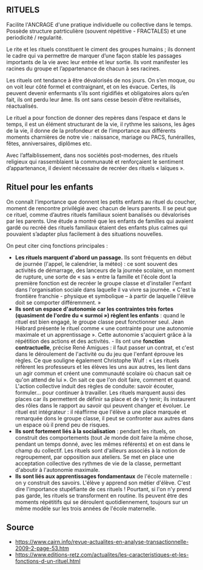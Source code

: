 ## RITUELS

Facilite l'ANCRAGE d'une pratique individuelle ou collective dans le temps. Possède structure patrticulière (souvent répétitive - FRACTALES) et une periodicité / regularité.

 Le rite et les rituels constituent le ciment des groupes humains ; ils donnent le cadre qui va permettre de marquer d’une façon stable les passages importants de la vie avec leur entrée et leur sortie. Ils vont manifester les racines du groupe et l’appartenance de chacun à ses racines.

Les rituels ont tendance à être dévalorisés de nos jours. On s’en moque, ou on voit leur côté formel et contraignant, et on les évacue. Certes, ils peuvent devenir enfermants s’ils sont rigidifiés et obligatoires alors qu’en fait, ils ont perdu leur âme. Ils ont sans cesse besoin d’être revitalisés, réactualisés.

Le rituel a pour fonction de donner des repères dans l’espace et dans le temps, il est un élément structurant de la vie, il rythme les saisons, les âges de la vie, il donne de la profondeur et de l’importance aux différents moments charnières de notre vie : naissance, mariage ou PACS, funérailles, fêtes, anniversaires, diplômes etc.

Avec l’affaiblissement, dans nos sociétés post-modernes, des rituels religieux qui rassemblaient la communauté et renforçaient le sentiment d’appartenance, il devient nécessaire de recréer des rituels « laïques ».

## Rituel pour les enfants

On connaît l’importance que donnent les petits enfants au rituel du coucher, moment de rencontre privilégié avec chacun de leurs parents. Il se peut que ce rituel, comme d’autres rituels familiaux soient banalisés ou dévalorisés par les parents. Une étude a montré que les enfants de familles qui avaient gardé ou recréé des rituels familiaux étaient des enfants plus calmes qui pouvaient s’adapter plus facilement à des situations nouvelles.

On peut citer cinq fonctions principales :

- **Les rituels marquent d'abord un passage.** Ils sont fréquents en début de journée (l'appel, le calendrier, la météo) : ce sont souvent des activités de démarrage, des lanceurs de la journée scolaire, un moment de rupture, une sorte de « sas » entre la famille et l'école dont la première fonction est de recréer le groupe classe et d'installer l'enfant dans l'organisation sociale dans laquelle il va vivre sa journée. « C'est la frontière franchie - physique et symbolique – à partir de laquelle l'élève doit se comporter différemment. »
- **Ils sont un espace d'autonomie car les contraintes très fortes (quasiment de l'ordre du « surmoi ») règlent les enfants** : quand le rituel est bien engagé, le groupe classe peut fonctionner seul. Jean Hébrard présente le rituel comme « une contrainte pour une autonomie maximale et un apprentissage ». Cette autonomie s'acquiert grâce à la répétition des actions et des activités. - Ils ont une **fonction contractuelle**, précise René Amigues : il faut passer un contrat, et c'est dans le déroulement de l'activité ou du jeu que l'enfant éprouve les règles. Ce que souligne également Christophe Wulf : « Les rituels réfèrent les professeurs et les élèves les uns aux autres, les lient dans un agir commun et créent une communauté scolaire où chacun sait ce qu'on attend de lui ». On sait ce que l'on doit faire, comment et quand. L'action collective induit des règles de conduite: savoir écouter, formuler... pour continuer à travailler. Les rituels marquent aussi des places car ils permettent de définir sa place et de s'y tenir; ils instaurent des rôles dans le rapport au savoir qui peuvent changer et évoluer. Le rituel est intégrateur : il réaffirme que l'élève a une place marquée et remarquée dons le groupe classe, il peut se confronter aux autres dans un espace où il prend peu de risques.
- **Ils sont fortement liés à la socialisation** : pendant les rituels, on construit des comportements (tout Je monde doit faire la même chose, pendant un temps donné, avec les mêmes référents) et on est dans le champ du collectif. Les rituels sont d'ailleurs associés à la notion de regroupement, par opposition aux ateliers. Se met en place une acceptation collective des rythmes de vie de la classe, permettant d'aboutir à l'autonomie maximale.
- **Ils sont liés aux apprentissages fondamentaux** de l'école maternelle : on y construit des savoirs. L'élève y apprend son métier d'élève. C'est dire l'importance stupéfiante de ces rituels ! Pourtant, si l'on n'y prend pas garde, les rituels se transforment en routine. Ils peuvent être des moments répétitifs qui se déroulent quotidiennement, toujours sur un même modèle sur les trois années de l'école maternelle.



## Source
- https://www.cairn.info/revue-actualites-en-analyse-transactionnelle-2009-2-page-53.htm
- https://www.editions-retz.com/actualites/les-caracteristiques-et-les-fonctions-d-un-rituel.html
